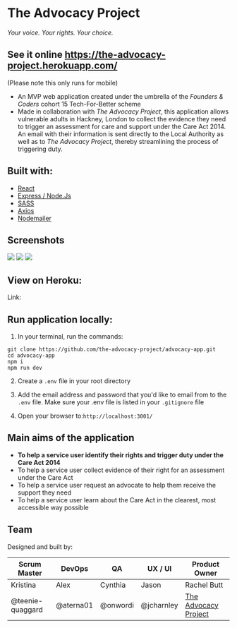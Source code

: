 # The Advocacy Project

_Your voice. Your rights. Your choice._

## See it online https://the-advocacy-project.herokuapp.com/
(Please note this only runs for mobile)

- An MVP web application created under the umbrella of the *Founders & Coders* cohort 15 Tech-For-Better scheme 
- Made in collaboration with *The Advocacy Project*, this application allows vulnerable adults in Hackney, London to collect the evidence they need to trigger an assessment for care and support under the Care Act 2014. An email with their information is sent directly to the Local Authority as well as to *The Advocacy Project*, thereby streamlining the process of triggering duty.

## Built with:
- [React](https://reactjs.org/) 
- [Express / Node.Js](https://https://expressjs.com/)
- [SASS](https://sass-lang.com)
- [Axios](https://www.npmjs.com/package/axios)
- [Nodemailer](https://www.npmjs.com/package/nodemailer)

## Screenshots
![](https://i.imgur.com/Nd56SBM.png)
![](https://i.imgur.com/PTj11l6.png)
![](https://i.imgur.com/WVONRLs.png)


## View on Heroku:

Link: 


## Run application locally:

1. In your terminal, run the commands:

``` 
git clone https://github.com/the-advocacy-project/advocacy-app.git
cd advocacy-app
npm i
npm run dev

```
2. Create a ```.env``` file in your root directory


3. Add the email address and password that you'd like to email from to the ```.env``` file. Make sure your .env file is listed in your ```.gitignore``` file 


4. Open your browser to:```http://localhost:3001/```


## Main aims of the application

- **To help a service user identify their rights and trigger duty under the Care Act 2014**
- To help a service user collect evidence of their right for an assessment under the Care Act
- To help a service user request an advocate to help them receive the support they need
- To help a service user learn about the Care Act in the clearest, most accessible way possible


## Team

Designed and built by:

| Scrum Master | DevOps | QA | UX / UI | Product Owner
| -------- | -------- | -------- | -------- | -------
| Kristina| Alex     | Cynthia    |Jason | Rachel Butt
| @teenie-quaggard| @aterna01    | @onwordi      |@jcharnley | [The Advocacy Project](https://www.advocacyproject.org.uk/)
